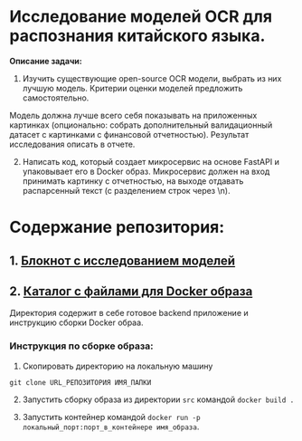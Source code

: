 # Исследование моделей OCR для распознания китайского языка.

**Описание задачи:**

1. Изучить существующие open-source OCR модели, выбрать из них лучшую модель.
Критерии оценки моделей предложить самостоятельно.

Модель должна лучше всего себя показывать на приложенных картинках (опционально: собрать дополнительный валидационный датасет с картинками с финансовой отчетностью). Результат исследования описать в отчете.

2. Написать код, который создает микросервис на основе FastAPI и упаковывает его в Docker образ.
Микросервис должен на вход принимать картинку с отчетностью, на выходе отдавать распарсенный текст (с разделением строк через \n).

# Содержание репозитория:

## 1. [Блокнот с исследованием моделей](https://github.com/Sata9islav/OCR_for_chinese/blob/main/research_on_ocr_models_for_the_chinese_language.ipynb)
## 2. [Каталог с файлами для Docker образа](https://github.com/Sata9islav/OCR_for_chinese/tree/main/src)

Директория содержит в себе готовое backend приложение и инструкцию сборки Docker обраа.

### Инструкция по сборке образа:

1. Скопировать директорию на локальную машину

`git clone URL_РЕПОЗИТОРИЯ ИМЯ_ПАПКИ`

2. Запустить сборку образа из директории `src` командой `docker build .`

3. Запустить контейнер командой `docker run -p локальный_порт:порт_в_контейнере имя_образа`.
